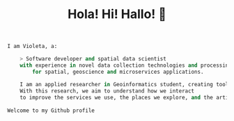 <!--![Violeta's GitHub stats](https://github-readme-stats.vercel.app/api?username=violetasdev&count_private=true&theme=dark)-->

<h1 align='center'> Hola! Hi! Hallo! 👋</h1> 

<br>

```python
I am Violeta, a:

    > Software developer and spatial data scientist 
    with experience in novel data collection technologies and processing techniques 
        for spatial, geoscience and microservices applications. 
    
    I am an applied researcher in Geoinformatics student, creating tools to analyze human behaviour using Skeleton Spatio-temporal data. 
    With this research, we aim to understand how we interact 
    to improve the services we use, the places we explore, and the artificial agents we create.
    
Welcome to my Github profile

```


<!--

![Top Langs](https://github-readme-stats.vercel.app/api/top-langs/?username=violetasdev&layout=compact&langs_count=10&theme=dark&hide=xslt,smarty,perl,batchfile,hack)



**violetasdev/violetasdev** is a ✨ _special_ ✨ repository because its `README.md` (this file) appears on your GitHub profile.

Here are some ideas to get you started:

- 🔭 I’m currently working on ...
- 🌱 I’m currently learning ...
- 👯 I’m looking to collaborate on ...
- 🤔 I’m looking for help with ...
- 💬 Ask me about ...
- 📫 How to reach me: ...
- 😄 Pronouns: ...
- ⚡ Fun fact: ...
-->
